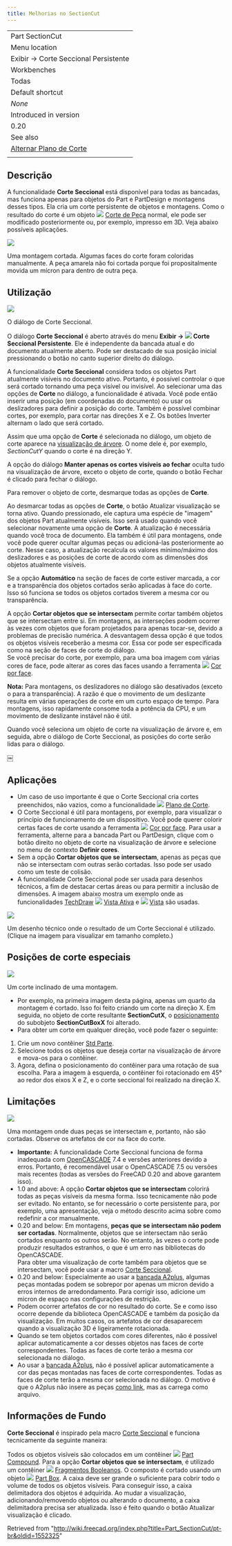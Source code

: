 ```yaml
---
title: Melhorias no SectionCut
---
```

|  |
| --- |
| Part SectionCut |
| Menu location |
| Exibir → Corte Seccional Persistente |
| Workbenches |
| Todas |
| Default shortcut |
| *None* |
| Introduced in version |
| 0.20 |
| See also |
| [Alternar Plano de Corte](/index.php?title=Std_ToggleClipPlane/pt-br&action=edit&redlink=1 "Std ToggleClipPlane/pt-br (page does not exist)") |
|  |

## Descrição

A funcionalidade **Corte Seccional** está disponível para todas as bancadas, mas funciona apenas para objetos do Part e PartDesign e montagens desses tipos. Ela cria um corte persistente de objetos e montagens. Como o resultado do corte é um objeto ![](/images/Part_Cut.svg) [Corte de Peça](/Part_Cut/pt-br "Part Cut/pt-br") normal, ele pode ser modificado posteriormente ou, por exemplo, impresso em 3D. Veja abaixo possíveis aplicações.

![](/images/Part_SectionCut_example.png)

Uma montagem cortada. Algumas faces do corte foram coloridas manualmente. A peça amarela não foi cortada porque foi propositalmente movida um mícron para dentro de outra peça.

## Utilização

![](/images/Part_SectionCut_Dialog.png)

O diálogo de Corte Seccional.

O diálogo **Corte Seccional** é aberto através do menu **Exibir → ![](/images/Part_SectionCut.svg) Corte Seccional Persistente**. Ele é independente da bancada atual e do documento atualmente aberto. Pode ser destacado de sua posição inicial pressionando o botão no canto superior direito do diálogo.

A funcionalidade **Corte Seccional** considera todos os objetos Part atualmente visíveis no documento ativo. Portanto, é possível controlar o que será cortado tornando uma peça visível ou invisível. Ao selecionar uma das opções de **Corte** no diálogo, a funcionalidade é ativada. Você pode então inserir uma posição (em coordenadas do documento) ou usar os deslizadores para definir a posição do corte. Também é possível combinar cortes, por exemplo, para cortar nas direções X e Z. Os botões Inverter alternam o lado que será cortado.

Assim que uma opção de **Corte** é selecionada no diálogo, um objeto de corte aparece na [visualização de árvore](/Tree_view/pt-br "Tree view/pt-br"). O nome dele é, por exemplo, *SectionCutY* quando o corte é na direção Y.

A opção do diálogo **Manter apenas os cortes visíveis ao fechar** oculta tudo na visualização de árvore, exceto o objeto de corte, quando o botão Fechar é clicado para fechar o diálogo.

Para remover o objeto de corte, desmarque todas as opções de **Corte**.

Ao desmarcar todas as opções de **Corte**, o botão Atualizar visualização se torna ativo. Quando pressionado, ele captura uma espécie de "imagem" dos objetos Part atualmente visíveis. Isso será usado quando você selecionar novamente uma opção de **Corte**. A atualização é necessária quando você troca de documento. Ela também é útil para montagens, onde você pode querer ocultar algumas peças ou adicioná-las posteriormente ao corte. Nesse caso, a atualização recalcula os valores mínimo/máximo dos deslizadores e as posições de corte de acordo com as dimensões dos objetos atualmente visíveis.

Se a opção **Automático** na seção de faces de corte estiver marcada, a cor e a transparência dos objetos cortados serão aplicadas à face do corte. Isso só funciona se todos os objetos cortados tiverem a mesma cor ou transparência.

A opção **Cortar objetos que se intersectam** permite cortar também objetos que se intersectam entre si. Em montagens, as interseções podem ocorrer às vezes com objetos que foram projetados para apenas tocar-se, devido a problemas de precisão numérica. A desvantagem dessa opção é que todos os objetos visíveis receberão a mesma cor. Essa cor pode ser especificada como na seção de faces de corte do diálogo.  
Se você precisar do corte, por exemplo, para uma boa imagem com várias cores de face, pode alterar as cores das faces usando a ferramenta ![](/images/Part_ColorPerFace.svg) [Cor por face](/Part_ColorPerFace/pt-br "Part ColorPerFace/pt-br").

**Nota:** Para montagens, os deslizadores no diálogo são desativados (exceto o para a transparência). A razão é que o movimento de um deslizante resulta em várias operações de corte em um curto espaço de tempo. Para montagens, isso rapidamente consome toda a potência da CPU, e um movimento de deslizante instável não é útil.

Quando você seleciona um objeto de corte na visualização de árvore e, em seguida, abre o diálogo de Corte Seccional, as posições do corte serão lidas para o diálogo.

￼

## Aplicações

* Um caso de uso importante é que o Corte Seccional cria cortes preenchidos, não vazios, como a funcionalidade ![](/images/Std_ToggleClipPlane.svg) [Plano de Corte](/index.php?title=Std_ToggleClipPlane/pt-br&action=edit&redlink=1 "Std ToggleClipPlane/pt-br (page does not exist)").
* O Corte Seccional é útil para montagens, por exemplo, para visualizar o princípio de funcionamento de um dispositivo. Você pode querer colorir certas faces de corte usando a ferramenta ![](/images/Part_ColorPerFace.svg) [Cor por face](/Part_ColorPerFace/pt-br "Part ColorPerFace/pt-br"). Para usar a ferramenta, alterne para a bancada Part ou PartDesign, clique com o botão direito no objeto de corte na visualização de árvore e selecione no menu de contexto **Definir cores**.
* Sem a opção **Cortar objetos que se intersectam**, apenas as peças que não se intersectam com outras serão cortadas. Isso pode ser usado como um teste de colisão.
* A funcionalidade Corte Seccional pode ser usada para desenhos técnicos, a fim de destacar certas áreas ou para permitir a inclusão de dimensões. A imagem abaixo mostra um exemplo onde as funcionalidades [TechDraw](/TechDraw_Workbench/pt-br "TechDraw Workbench/pt-br") ![](/images/TechDraw_ActiveView.svg) [Vista Ativa](/index.php?title=TechDraw_ActiveView/pt-br&action=edit&redlink=1 "TechDraw ActiveView/pt-br (page does not exist)") e ![](/images/TechDraw_View.svg) [Vista](/index.php?title=TechDraw_View/pt-br&action=edit&redlink=1 "TechDraw View/pt-br (page does not exist)") são usadas.

![](/images/Part_SectionCut_TD-example.png)

Um desenho técnico onde o resultado de um Corte Seccional é utilizado. (Clique na imagem para visualizar em tamanho completo.)

## Posições de corte especiais

![](/images/Part_SectionCut_slant-cut.png)

Um corte inclinado de uma montagem.

* Por exemplo, na primeira imagem desta página, apenas um quarto da montagem é cortado. Isso foi feito criando um corte na direção X. Em seguida, no objeto de corte resultante **SectionCutX**, o [posicionamento](/index.php?title=Placement/pt-br&action=edit&redlink=1 "Placement/pt-br (page does not exist)") do subobjeto **SectionCutBoxX** foi alterado.
* Para obter um corte em qualquer direção, você pode fazer o seguinte:

1. Crie um novo contêiner [Std Parte](/Std_Part/pt-br "Std Part/pt-br").
2. Selecione todos os objetos que deseja cortar na visualização de árvore e mova-os para o contêiner.
3. Agora, defina o posicionamento do contêiner para uma rotação de sua escolha. Para a imagem à esquerda, o contêiner foi rotacionado em 45° ao redor dos eixos X e Z, e o corte seccional foi realizado na direção X.

## Limitações

![](/images/Part_SectionCut_Color-artifact.png)

Uma montagem onde duas peças se intersectam e, portanto, não são cortadas. Observe os artefatos de cor na face do corte.

* **Importante:** A funcionalidade Corte Seccional funciona de forma inadequada com [OpenCASCADE](/OpenCASCADE/pt-br "OpenCASCADE/pt-br") 7.4 e versões anteriores devido a erros. Portanto, é recomendável usar o OpenCASCADE 7.5 ou versões mais recentes (todas as versões do FreeCAD 0.20 and above garantem isso).
* 1.0 and above: A opção **Cortar objetos que se intersectam** colorirá todas as peças visíveis da mesma forma. Isso tecnicamente não pode ser evitado. No entanto, se for necessário o corte persistente para, por exemplo, uma apresentação, veja o método descrito acima sobre como redefinir a cor manualmente.
* 0.20 and below: Em montagens, **peças que se intersectam não podem ser cortadas**. Normalmente, objetos que se intersectam não serão cortados enquanto os outros serão. No entanto, às vezes o corte pode produzir resultados estranhos, o que é um erro nas bibliotecas do OpenCASCADE.  
   Para obter uma visualização de corte também para objetos que se intersectam, você pode usar a macro [Corte Seccional](/index.php?title=Macro_cross_section/pt-br&action=edit&redlink=1 "Macro cross section/pt-br (page does not exist)").
* 0.20 and below: Especialmente ao usar a [bancada A2plus](/A2plus_Workbench/pt-br "A2plus Workbench/pt-br"), algumas peças montadas podem se sobrepor por apenas um micron devido a erros internos de arredondamento. Para corrigir isso, adicione um micron de espaço nas configurações de restrição.
* Podem ocorrer artefatos de cor no resultado do corte. Se e como isso ocorre depende da biblioteca OpenCASCADE e também da posição da visualização. Em muitos casos, os artefatos de cor desaparecem quando a visualização 3D é ligeiramente rotacionada.
* Quando se tem objetos cortados com cores diferentes, não é possível aplicar automaticamente a cor desses objetos nas faces de corte correspondentes. Todas as faces de corte terão a mesma cor selecionada no diálogo.
* Ao usar a [bancada A2plus](/A2plus_Workbench/pt-br "A2plus Workbench/pt-br"), não é possível aplicar automaticamente a cor das peças montadas nas faces de corte correspondentes. Todas as faces de corte terão a mesma cor selecionada no diálogo. O motivo é que o A2plus não insere as peças [como link](/App_Link/pt-br "App Link/pt-br"), mas as carrega como arquivo.

## Informações de Fundo

**Corte Seccional** é inspirado pela macro [Corte Seccional](/index.php?title=Macro_cross_section/pt-br&action=edit&redlink=1 "Macro cross section/pt-br (page does not exist)") e funciona tecnicamente da seguinte maneira:

Todos os objetos visíveis são colocados em um contêiner ![](/images/Part_Compound.svg) [Part Compound](/Part_Compound/pt-br "Part Compound/pt-br"). Para a opção **Cortar objetos que se intersectam**, é utilizado um contêiner ![](/images/Part_BooleanFragments.svg) [Fragmentos Booleanos](/Part_BooleanFragments/pt-br "Part BooleanFragments/pt-br"). O composto é cortado usando um objeto ![](/images/Part_Box.svg) [Part Box](/Part_Box/pt-br "Part Box/pt-br"). A caixa deve ser grande o suficiente para cobrir todo o volume de todos os objetos visíveis. Para conseguir isso, a caixa delimitadora dos objetos é adquirida. Ao mudar a visualização, adicionando/removendo objetos ou alterando o documento, a caixa delimitadora precisa ser atualizada. Isso é feito quando o botão Atualizar visualização é clicado.

Retrieved from "<http://wiki.freecad.org/index.php?title=Part_SectionCut/pt-br&oldid=1552325>"